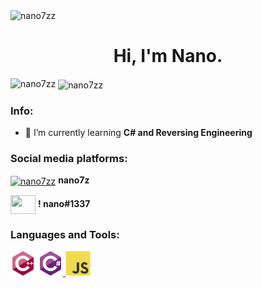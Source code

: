 <img src="https://komarev.com/ghpvc/?username=nano7zz&label=Visitor count&color=ff00ff&style=flat" alt="nano7zz" />
<h1 align="center">Hi, I'm Nano. </h1>

<!--<h3 align="center">A back-end programmer. </h3>-->


<p><img align="left" src="https://github-readme-stats.vercel.app/api?username=nano7zz&title_color=fe428e&icon_color=f8d847&text_color=a9fef7&bg_color=141321&count_private=true&show_icons=true" alt="nano7zz" /></p>

<p>&nbsp;<img align="center" src="https://github-readme-stats.vercel.app/api/top-langs/?username=nano7zz&title_color=fe428e&icon_color=f8d847&text_color=a9fef7&bg_color=141321&layout=compact" alt="nano7zz" /></p>
<h3 align="left">Info: </h3>

   - 🌱 I’m currently learning **C# and Reversing Engineering**

<h3 align="left">Social media platforms:</h3>
<p align="left">
<a href="https://www.youtube.com/channel/UCpbHU8fNTw5DOUgsWbX62-A" target="blank"><img align="center" src="https://cdn.jsdelivr.net/npm/simple-icons@3.0.1/icons/youtube.svg" alt="nano7zz" height="30" width="40" /></a>
 <b>nano7z</b>
</p>
<p align="left">
<img align="center" src="https://cdn.jsdelivr.net/npm/simple-icons@3.0.1/icons/discord.svg" alt="" height="30" width="40" />
 <b>! nano#1337</b>
</p> 
<h3 align="left">Languages and Tools:</h3>
<p align="left"><img src="https://raw.githubusercontent.com/devicons/devicon/master/icons/cplusplus/cplusplus-original.svg" alt="cplusplus" width="40" height="40"/> </a> <a href="https://www.w3schools.com/cs/" target="_blank"> <img src="https://raw.githubusercontent.com/devicons/devicon/master/icons/csharp/csharp-original.svg" alt="csharp" width="40" height="40"/> 
</a> <a href="https://developer.mozilla.org/en-US/docs/Web/JavaScript" target="_blank"> <img src="https://raw.githubusercontent.com/devicons/devicon/master/icons/javascript/javascript-original.svg" alt="javascript" width="40" height="40"/> </a></p>

